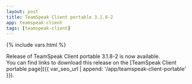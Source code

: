```yaml
---
layout: post
title: TeamSpeak Client portable 3.1.8-2
app: teamspeak-client
tags: [teamspeak-client]
---
```

{% include vars.html %}

Release of TeamSpeak Client portable 3.1.8-2 is now available.<br />
You can find links to download this release on the [TeamSpeak Client portable page]({{ var_seo_url | append: '/app/teamspeak-client-portable' }}).